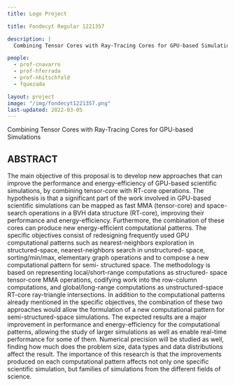 ```yaml
---
title: Logo Project

title: Fondecyt Regular 1221357

description: |
  Combining Tensor Cores with Ray-Tracing Cores for GPU-based Simulations

people:
  - prof-cnavarro
  - prof-hferrada
  - prof-nhitschfeld
  - fquezada

layout: project
image: "/img/fondecyt1221357.png"
last-updated: 2022-03-05
---
```

Combining Tensor Cores with Ray-Tracing Cores for GPU-based Simulations

## ABSTRACT
The main objective of this proposal is to develop new approaches that can improve the performance and
energy-efficiency of GPU-based scientific simulations, by combining tensor-core with RT-core operations. The
hypothesis is that a significant part of the work involved in GPU-based scientific simulations can be mapped
as fast MMA (tensor-core) and space-search operations in a BVH data structure (RT-core), improving their
performance and energy-efficiency. Furthermore, the combination of these cores can produce new energy-efficient
computational patterns. The specific objectives consist of redesigning frequently used GPU computational
patterns such as nearest-neighbors exploration in structured-space, nearest-neighbors search in unstructured-
space, sorting/min/max, elementary graph operations and to compose a new computational pattern for semi-
structured space. The methodology is based on representing local/short-range computations as structured-
space tensor-core MMA operations, codifying work into the row-column computations, and global/long-range
computations as unstructured-space RT-core ray-triangle intersections. In addition to the computational patterns
already mentioned in the specific objectives, the combination of these two approaches would allow the formulation
of a new computational pattern for semi-structured-space simulations. The expected results are a major
improvement in performance and energy-efficiency for the computational patterns, allowing the study of larger
simulations as well as enable real-time performance for some of them. Numerical precision will be studied as well,
finding how much does the problem size, data types and data distributions affect the result. The importance
of this research is that the improvements produced on each computational pattern affects not only one specific
scientific simulation, but families of simulations from the different fields of science.
